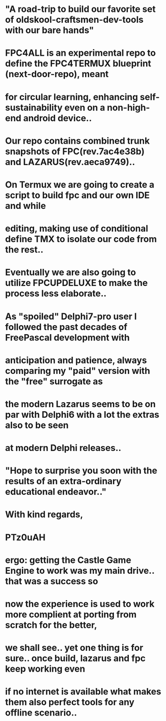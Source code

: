 # "A road-trip to build our favorite set of oldskool-craftsmen-dev-tools with our bare hands"

# FPC4ALL is an experimental repo to define the FPC4TERMUX blueprint (next-door-repo), meant
# for circular learning, enhancing self-sustainability even on a non-high-end android device..
# Our repo contains combined trunk snapshots of FPC(rev.7ac4e38b) and LAZARUS(rev.aeca9749)..
# On Termux we are going to create a script to build fpc and our own IDE and while
# editing, making use of conditional define TMX to isolate our code from the rest..
# Eventually we are also going to utilize FPCUPDELUXE to make the process less elaborate..
# As "spoiled" Delphi7-pro user I followed the past decades of FreePascal development with
# anticipation and patience, always comparing my "paid" version with the "free" surrogate as
# the modern Lazarus seems to be on par with Delphi6 with a lot the extras also to be seen
# at modern Delphi releases..

# "Hope to surprise you soon with the results of an extra-ordinary educational endeavor.."

# With kind regards,

# PTz0uAH

# ergo: getting the Castle Game Engine to work was my main drive.. that was a success so
# now the experience is used to work more complient at porting from scratch for the better,
# we shall see.. yet one thing is for sure.. once build, lazarus and fpc keep working even
# if no internet is available what makes them also perfect tools for any offline scenario..

